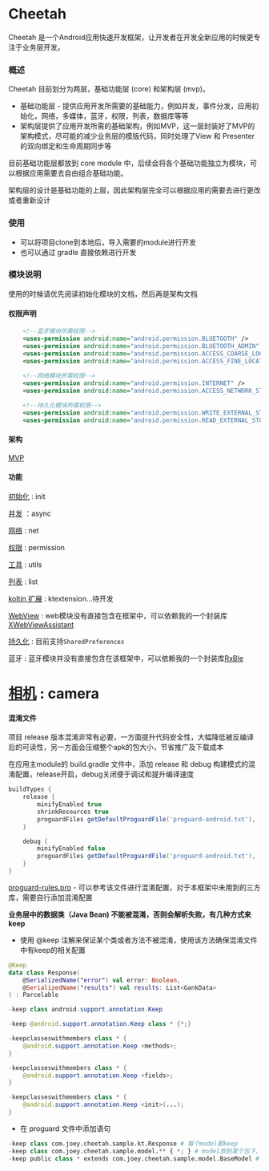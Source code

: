 

# Cheetah

Cheetah 是一个Android应用快速开发框架，让开发者在开发全新应用的时候更专注于业务层开发。

###  概述

Cheetah 目前划分为两层，基础功能层 (core) 和架构层 (mvp)。

- 基础功能层 - 提供应用开发所需要的基础能力，例如并发，事件分发，应用初始化，网络，多媒体，蓝牙，权限，列表，数据库等等
- 架构层提供了应用开发所需的基础架构，例如MVP，这一层封装好了MVP的架构模式，尽可能的减少业务层的模版代码，同时处理了View 和 Presenter 的双向绑定和生命周期同步等

目前基础功能层都放到 core module 中，后续会将各个基础功能独立为模块，可以根据应用需要去自由组合基础功能。

架构层的设计是基础功能的上层，因此架构层完全可以根据应用的需要去进行更改或者重新设计

### 使用

- 可以将项目clone到本地后，导入需要的module进行开发
- 也可以通过 gradle 直接依赖进行开发

### 模块说明

使用的时候请优先阅读初始化模块的文档，然后再是架构文档

#### 权限声明

```xml
   	<!--蓝牙模块所需权限-->
	<uses-permission android:name="android.permission.BLUETOOTH" />
    <uses-permission android:name="android.permission.BLUETOOTH_ADMIN" />
    <uses-permission android:name="android.permission.ACCESS_COARSE_LOCATION" />
    <uses-permission android:name="android.permission.ACCESS_FINE_LOCATION" />
	
	<!--网络模块所需权限-->
    <uses-permission android:name="android.permission.INTERNET" />
	<uses-permission android:name="android.permission.ACCESS_NETWORK_STATE" />

	<!--持久化模块所需权限-->
    <uses-permission android:name="android.permission.WRITE_EXTERNAL_STORAGE" />
    <uses-permission android:name="android.permission.READ_EXTERNAL_STORAGE" />
```

#### 架构

[MVP](./readme/mvp.md)

#### 功能

[初始化](./readme/init.md) : init

[并发](./readme/async.md) ：async

[网络](./readme/net.md) : net

[权限](./readme/permission.md) : permission

[工具](./readme/utils.md) : utils

[列表](./readme/list.md) : list

[koltin 扩展](./readme/extension.md) : ktextension...待开发

[WebView](https://github.com/JoeSteven/XWebViewAssistant) : web模块没有直接包含在框架中，可以依赖我的一个封装库[XWebViewAssistant](https://github.com/JoeSteven/XWebViewAssistant)

[持久化](./readme/database.md) : 目前支持`SharedPreferences` 

蓝牙 : 蓝牙模块并没有直接包含在该框架中，可以依赖我的一个封装库[RxBle](https://github.com/JoeSteven/RxBle)

[相机](./readme/camera.md) : camera
=======
#### 混淆文件

项目 release 版本混淆非常有必要，一方面提升代码安全性，大幅降低被反编译后的可读性，另一方面会压缩整个apk的包大小，节省推广及下载成本

在应用主module的 build.gradle 文件中，添加 release 和 debug 构建模式的混淆配置，release开启，debug关闭便于调试和提升编译速度

```groovy
buildTypes {
    release {
        minifyEnabled true
        shrinkResources true
        proguardFiles getDefaultProguardFile('proguard-android.txt'), 'proguard-rules.pro'
    }

    debug {
        minifyEnabled false
        proguardFiles getDefaultProguardFile('proguard-android.txt'), 'proguard-rules.pro'
    }
}
```

[proguard-rules.pro](./app/proguard-rules.pro) - 可以参考该文件进行混淆配置，对于本框架中未用到的三方库，需要自行添加混淆配置

**业务层中的数据类（Java Bean) 不能被混淆，否则会解析失败，有几种方式来 keep**

- 使用 @keep 注解来保证某个类或者方法不被混淆，使用该方法确保混淆文件中有keep的相关配置

```Kotlin
@Keep
data class Response(
    @SerializedName("error") val error: Boolean,
    @SerializedName("results") val results: List<GankData>
) : Parcelable
```

```Java
-keep class android.support.annotation.Keep

-keep @android.support.annotation.Keep class * {*;}

-keepclasseswithmembers class * {
    @android.support.annotation.Keep <methods>;
}

-keepclasseswithmembers class * {
    @android.support.annotation.Keep <fields>;
}

-keepclasseswithmembers class * {
    @android.support.annotation.Keep <init>(...);
}
```

- 在 proguard 文件中添加语句

```Python
-keep class com.joey.cheetah.sample.kt.Response # 每个model都keep
-keep class com.joey.cheetah.sample.model.** { *; } # model放到某个包下，这个包下类都keep
-keep public class * extends com.joey.cheetah.sample.model.BaseModel # 继承自基类 keep 
```

